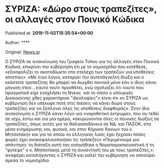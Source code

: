 
# ΣΥΡΙΖΑ: «Δώρο στους τραπεζίτες», οι αλλαγές στον Ποινικό Κώδικα

Published at: **2019-11-02T15:35:54+00:00**

Author: ****

Original: [News.gr](https://www.news.gr/politikh/article/2016955/siriza-doro-stous-trapezites-i-allages-ston-piniko-kodika.html)

Ο ΣΥΡΙΖΑ σε ανακοίνωση του Γραφείο Τύπου για τις αλλαγές στον Ποινικό Κώδικα, επικρίνει την κυβέρνηση ότι με το νομοσχέδιο που κατέθεσε, «εξασφαλίζει το ακαταδίωκτο στα στελέχη των τραπεζών για υποθέσεις απιστίας». «Με λίγα λόγια, καταργεί την αυτεπάγγελτη δίωξη και ο εκάστοτε τραπεζίτης θα μπορεί να διωχθεί ποινικά μόνο εάν ο ίδιος κάνει μήνυση στον... εαυτό του!» προσθέτει, ενώ σχολιάζει ότι «αυτό που πραγματικά είχε ενοχλήσει τη Ννεος  και το οποίο ο υπουργός Δικαιοσύνης χθες χαρακτήρισε "ιδεοληψίες"» είναι ότι «ο ΣΥΡΙΖΑ ως κυβέρνηση δεν υπέκυψε ποτέ στις πιέσεις να κάνει δώρο στους τραπεζίτες και να ξεπλύνει όλες τις υποθέσεις διαφθοράς».
Στην ίδια ανακοίνωση ο ΣΥΡΙΖΑ κάνει λόγο για «νομοθετικό έκτρωμα», που αν τεθεί σε ισχύ, έστω και για μία ημέρα, «ακυρώνονται όλες οι ποινικές διώξεις σε τραπεζίτες, όπως αυτές για τα θαλασσοδάνεια σε ΝΔ. και ΠΑΣΟΚ, στα μέσα ενημέρωσης και, φυσικά, και στον Κήρυκα Χανίων του κ. Μητσοτάκη» και για τα οποία «ο ελληνικός λαός έχει ξεχάσει πόσες φορές έχει ανακεφαλαιοποιήσει τις τράπεζες»
«Περιμένουμε μια απάντηση: τη διάταξη αυτή την εισηγήθηκε η Νομοπαρασκευαστική ή τη "φύτεψε" ο κ. Μητσοτάκης μετά τη συνάντησή του με τους τραπεζίτες;», αναφέρει καταλήγοντας ο ΣΥΡΙΖΑ και καλεί την κυβέρνηση να αποσύρει άμεσα το νομοσχέδιο.
 
